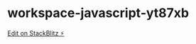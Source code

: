 # workspace-javascript-yt87xb

[Edit on StackBlitz ⚡️](https://stackblitz.com/edit/workspace-javascript-yt87xb)